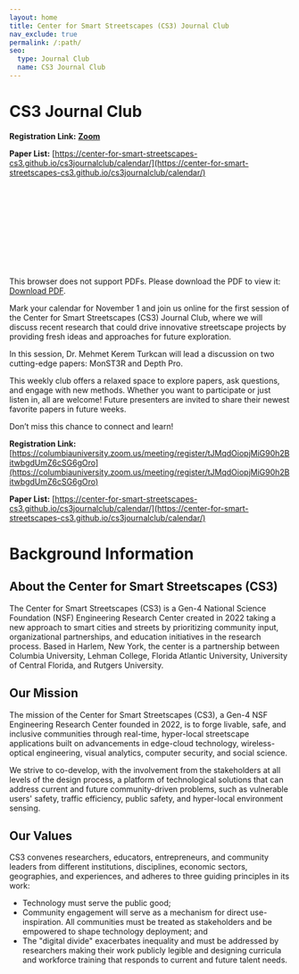 ```yaml
---
layout: home
title: Center for Smart Streetscapes (CS3) Journal Club
nav_exclude: true
permalink: /:path/
seo:
  type: Journal Club
  name: CS3 Journal Club
---
```


# CS3 Journal Club

**Registration Link:** [**Zoom**](https://columbiauniversity.zoom.us/meeting/register/tJMqdOiopjMiG90h2BitwbgdUmZ6cSG6gOro)

**Paper List:** [https://center-for-smart-streetscapes-cs3.github.io/cs3journalclub/calendar/](https://center-for-smart-streetscapes-cs3.github.io/cs3journalclub/calendar/)


<object data="assets/images/poster.pdf" type="application/pdf">
    <embed src="assets/images/poster.pdf">
        <p>This browser does not support PDFs. Please download the PDF to view it: <a href="assets/images/poster.pdf">Download PDF</a>.</p>
    </embed>
</object>

Mark your calendar for November 1 and join us online for the first session of the Center for Smart Streetscapes (CS3) Journal Club, where we will discuss recent research that could drive innovative streetscape projects by providing fresh ideas and approaches for future exploration.


In this session, Dr. Mehmet Kerem Turkcan will lead a discussion on two cutting-edge papers: MonST3R and Depth Pro.


This weekly club offers a relaxed space to explore papers, ask questions, and engage with new methods. Whether you want to participate or just listen in, all are welcome! Future presenters are invited to share their newest favorite papers in future weeks.

Don’t miss this chance to connect and learn!

**Registration Link:** [https://columbiauniversity.zoom.us/meeting/register/tJMqdOiopjMiG90h2BitwbgdUmZ6cSG6gOro](https://columbiauniversity.zoom.us/meeting/register/tJMqdOiopjMiG90h2BitwbgdUmZ6cSG6gOro)

**Paper List:** [https://center-for-smart-streetscapes-cs3.github.io/cs3journalclub/calendar/](https://center-for-smart-streetscapes-cs3.github.io/cs3journalclub/calendar/)


# Background Information

## About the Center for Smart Streetscapes (CS3)

The Center for Smart Streetscapes (CS3) is a Gen-4 National Science Foundation (NSF) Engineering Research Center created in 2022 taking a new approach to smart cities and streets by prioritizing community input, organizational partnerships, and education initiatives in the research process. Based in Harlem, New York, the center is a partnership between Columbia University, Lehman College, Florida Atlantic University, University of Central Florida, and Rutgers University.

## Our Mission

The mission of the Center for Smart Streetscapes (CS3), a Gen-4 NSF Engineering Research Center founded in 2022, is to forge livable, safe, and inclusive communities through real-time, hyper-local streetscape applications built on advancements in edge-cloud technology, wireless-optical engineering, visual analytics, computer security, and social science.


We strive to co-develop, with the involvement from the stakeholders at all levels of the design process, a platform of technological solutions that can address current and future community-driven problems, such as vulnerable users' safety, traffic efficiency, public safety, and hyper-local environment sensing.

## Our Values
CS3 convenes researchers, educators, entrepreneurs, and community leaders from different institutions, disciplines, economic sectors, geographies, and experiences, and adheres to three guiding principles in its work:

* Technology must serve the public good;
* Community engagement will serve as a mechanism for direct use-inspiration. All communities must be treated as stakeholders and be empowered to shape technology deployment; and
* The "digital divide" exacerbates inequality and must be addressed by researchers making their work publicly legible and designing curricula and workforce training that responds to current and future talent needs.
